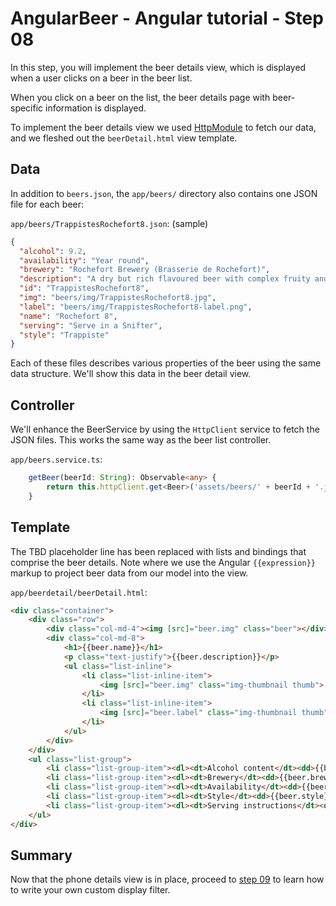 # AngularBeer - Angular tutorial - Step 08 #

In this step, you will implement the beer details view, which is displayed when a user clicks on a beer in the beer list.

When you click on a beer on the list, the beer details page with beer-specific information is displayed.

To implement the beer details view we used [HttpModule](https://angular.io/docs/ts/latest/guide/server-communication.html)  to fetch our data, and we fleshed out the `beerDetail.html` view template.

## Data ##

In addition to `beers.json`, the `app/beers/` directory also contains one JSON file for each beer:

`app/beers/TrappistesRochefort8.json`: (sample)

```json
{
  "alcohol": 9.2,
  "availability": "Year round",
  "brewery": "Rochefort Brewery (Brasserie de Rochefort)",
  "description": "A dry but rich flavoured beer with complex fruity and spicy flavours.",
  "id": "TrappistesRochefort8",
  "img": "beers/img/TrappistesRochefort8.jpg",
  "label": "beers/img/TrappistesRochefort8-label.png",
  "name": "Rochefort 8",
  "serving": "Serve in a Snifter",
  "style": "Trappiste"
}
```

Each of these files describes various properties of the beer using the same data structure. We'll show this data in the beer detail view.

## Controller ##

We'll enhance the BeerService by using the `HttpClient` service to fetch the JSON files. This works the same way as the beer list controller.

`app/beers.service.ts`:

```typescript
    getBeer(beerId: String): Observable<any> {
        return this.httpClient.get<Beer>('assets/beers/' + beerId + '.json');
    }
```

## Template ##

The TBD placeholder line has been replaced with lists and bindings that comprise the beer details.
Note where we use the Angular `{{expression}}` markup to project beer data from our model into the view.

`app/beerdetail/beerDetail.html`:

```html
<div class="container">
    <div class="row">
        <div class="col-md-4"><img [src]="beer.img" class="beer"></div>
        <div class="col-md-8">
            <h1>{{beer.name}}</h1>
            <p class="text-justify">{{beer.description}}</p>
            <ul class="list-inline">
                <li class="list-inline-item">
                    <img [src]="beer.img" class="img-thumbnail thumb">
                </li>
                <li class="list-inline-item">
                    <img [src]="beer.label" class="img-thumbnail thumb">
                </li>
            </ul>
        </div>
    </div>
    <ul class="list-group">
        <li class="list-group-item"><dl><dt>Alcohol content</dt><dd>{{beer.alcohol}}</dd></dl></li>
        <li class="list-group-item"><dl><dt>Brewery</dt><dd>{{beer.brewery}}</dd></dl></li>
        <li class="list-group-item"><dl><dt>Availability</dt><dd>{{beer.availability}}</dd></dl></li>
        <li class="list-group-item"><dl><dt>Style</dt><dd>{{beer.style}}</dd></dl></li>
        <li class="list-group-item"><dl><dt>Serving instructions</dt><dd>{{beer.serving}}</dd></dl></li>
    </ul>
</div>
```

## Summary ##

Now that the phone details view is in place, proceed to [step 09](../step-09) to learn how to write your own custom display filter.